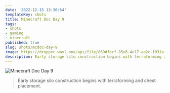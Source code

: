 ```yaml
---
date: '2022-12-15 13:38:54'
templateKey: shots
title: Minecraft Doc Day 9
tags:
- shots
- gaming
- minecraft
published: true
slug: shots/mcdoc-day-9
image: https://dropper.wayl.one/api/file/869dfbcf-85e6-4e17-aa2c-f031af6cac55.webp
description: Early storage silo construction begins with terraforming and chest placement.
---
```


![Minecraft Doc Day 9](https://dropper.wayl.one/api/file/869dfbcf-85e6-4e17-aa2c-f031af6cac55.webp)

> Early storage silo construction begins with terraforming and chest placement.

